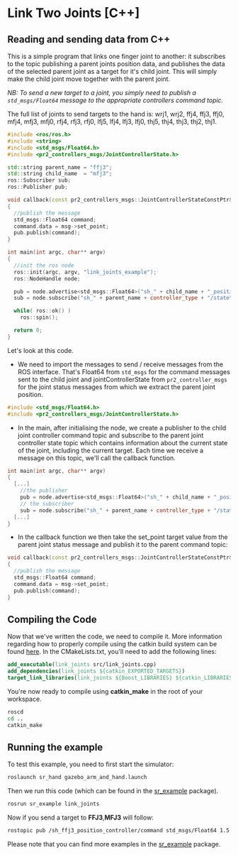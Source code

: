 # Link Two Joints [C++]

## Reading and sending data from C++
This is a simple program that links one finger joint to another: it subscribes to the topic publishing a parent joints position data, and publishes the data of the selected parent joint as a target for it's child joint. This will simply make the child joint move together with the parent joint.

*NB: To send a new target to a joint, you simply need to publish a `std_msgs/Float64` message to the appropriate controllers command topic.*

The full list of joints to send targets to the hand is: wrj1, wrj2, ffj4, ffj3, ffj0, mfj4, mfj3, mfj0, rfj4, rfj3, rfj0, lfj5, lfj4, lfj3, lfj0, thj5, thj4, thj3, thj2, thj1.

```c++
#include <ros/ros.h>
#include <string>
#include <std_msgs/Float64.h>
#include <pr2_controllers_msgs/JointControllerState.h>

std::string parent_name = "ffj3";
std::string child_name  = "mfj3";
ros::Subscriber sub;
ros::Publisher pub;

void callback(const pr2_controllers_msgs::JointControllerStateConstPtr& msg)
{
  //publish the message
  std_msgs::Float64 command;
  command.data = msg->set_point;
  pub.publish(command);
}

int main(int argc, char** argv)
{
  //init the ros node
  ros::init(argc, argv, "link_joints_example");
  ros::NodeHandle node;

  pub = node.advertise<std_msgs::Float64>("sh_" + child_name + "_position_control/command", 2);
  sub = node.subscribe("sh_" + parent_name + controller_type + "/state", 2,  callback);

  while( ros::ok() )
    ros::spin();

  return 0;
}
```

Let's look at this code.
 * We need to import the messages to send / receive messages from the ROS interface. That's Float64 from `std_msgs` for the command messages sent to the child joint and jointControllerState from `pr2_controller_msgs` for the joint status messages from which we extract the parent joint position.
```c++
#include <std_msgs/Float64.h>
#include <pr2_controllers_msgs/JointControllerState.h>
```

 * In the main, after initialising the node, we create a publisher to the child joint controller command topic and subscribe to the parent joint controller state topic which contains information about the current state of the joint, including the current target. Each time we receive a message on this topic, we'll call the callback function.
```c++
int main(int argc, char** argv)
{
  [...]
    //the publisher
    pub = node.advertise<std_msgs::Float64>("sh_" + child_name + "_posion_control/command", 2);
    // the subscriber
    sub = node.subscribe("sh_" + parent_name + controller_type + "/state", 2,  callback);
  [...]
}
```

 * In the callback function we then take the set_point target value from the parent joint status message and publish it to the parent command topic:
```c++
void callback(const pr2_controllers_msgs::JointControllerStateConstPtr& msg)
{
  //publish the message
  std_msgs::Float64 command;
  command.data = msg->set_point;
  pub.publish(command);
}
```

## Compiling the Code

Now that we've written the code, we need to compile it. More information regarding how to properly compile using the catkin build system can be found [here](http://wiki.ros.org/catkin). In the CMakeLists.txt, you'll need to add the following lines:

```cmake
add_executable(link_joints src/link_joints.cpp)
add_dependencies(link_joints ${catkin_EXPORTED_TARGETS})
target_link_libraries(link_joints ${Boost_LIBRARIES} ${catkin_LIBRARIES})
```

You're now ready to compile using **catkin_make** in the root of your workspace.
```bash
roscd
cd ..
catkin_make
```

## Running the example

To test this example, you need to first start the simulator:
```bash
roslaunch sr_hand gazebo_arm_and_hand.launch
```

Then we run this code (which can be found in the [sr_example](/sr_example) package).
```bash
rosrun sr_example link_joints
```

Now if you send a target to **FFJ3**,**MFJ3** will follow:
```bash
rostopic pub /sh_ffj3_position_controller/command std_msgs/Float64 1.5
```

Please note that you can find more examples in the [sr_example](/sr_example) package.
